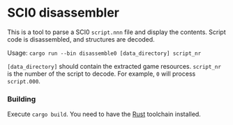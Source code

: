 # SCI0 disassembler

This is a tool to parse a SCI0 `script.nnn` file and display the contents. Script code is disassembled, and structures are decoded.

Usage: `cargo run --bin disassemble0 [data_directory] script_nr`

`[data_directory]` should contain the extracted game resources. `script_nr` is the number of the script to decode. For example, `0` will process `script.000`.

### Building

Execute `cargo build`. You need to have the [Rust](https://www.rust-lang.org/) toolchain installed.
